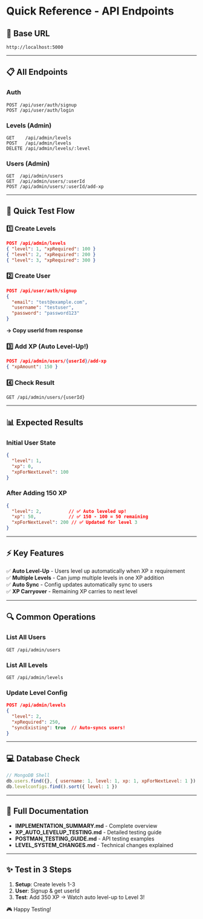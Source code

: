 # Quick Reference - API Endpoints

## 🚀 Base URL
`http://localhost:5000`

---

## 📋 All Endpoints

### **Auth**
```http
POST /api/user/auth/signup
POST /api/user/auth/login
```

### **Levels (Admin)**
```http
GET    /api/admin/levels
POST   /api/admin/levels
DELETE /api/admin/levels/:level
```

### **Users (Admin)**
```http
GET  /api/admin/users
GET  /api/admin/users/:userId
POST /api/admin/users/:userId/add-xp
```

---

## 🎯 Quick Test Flow

### 1️⃣ Create Levels
```json
POST /api/admin/levels
{ "level": 1, "xpRequired": 100 }
{ "level": 2, "xpRequired": 200 }
{ "level": 3, "xpRequired": 300 }
```

### 2️⃣ Create User
```json
POST /api/user/auth/signup
{
  "email": "test@example.com",
  "username": "testuser",
  "password": "password123"
}
```
**→ Copy userId from response**

### 3️⃣ Add XP (Auto Level-Up!)
```json
POST /api/admin/users/{userId}/add-xp
{ "xpAmount": 150 }
```

### 4️⃣ Check Result
```http
GET /api/admin/users/{userId}
```

---

## 📊 Expected Results

### Initial User State
```json
{
  "level": 1,
  "xp": 0,
  "xpForNextLevel": 100
}
```

### After Adding 150 XP
```json
{
  "level": 2,          // ✅ Auto leveled up!
  "xp": 50,            // ✅ 150 - 100 = 50 remaining
  "xpForNextLevel": 200 // ✅ Updated for level 3
}
```

---

## ⚡ Key Features

✅ **Auto Level-Up** - Users level up automatically when XP ≥ requirement  
✅ **Multiple Levels** - Can jump multiple levels in one XP addition  
✅ **Auto Sync** - Config updates automatically sync to users  
✅ **XP Carryover** - Remaining XP carries to next level  

---

## 🔍 Common Operations

### List All Users
```http
GET /api/admin/users
```

### List All Levels
```http
GET /api/admin/levels
```

### Update Level Config
```json
POST /api/admin/levels
{
  "level": 2,
  "xpRequired": 250,
  "syncExisting": true  // Auto-syncs users!
}
```

---

## 💻 Database Check

```javascript
// MongoDB Shell
db.users.find({}, { username: 1, level: 1, xp: 1, xpForNextLevel: 1 })
db.levelconfigs.find().sort({ level: 1 })
```

---

## 📖 Full Documentation

- **IMPLEMENTATION_SUMMARY.md** - Complete overview
- **XP_AUTO_LEVELUP_TESTING.md** - Detailed testing guide
- **POSTMAN_TESTING_GUIDE.md** - API testing examples
- **LEVEL_SYSTEM_CHANGES.md** - Technical changes explained

---

## ✨ Test in 3 Steps

1. **Setup**: Create levels 1-3
2. **User**: Signup & get userId
3. **Test**: Add 350 XP → Watch auto level-up to Level 3!

🎮 Happy Testing!
